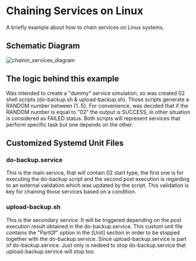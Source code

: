 # Chaining Services on Linux
A briefly example about how to chain services on Linux systems.

## Schematic Diagram 
![chainin_services_diagram](https://github.com/diejel/Chaining_Services_on_Linux/assets/15971140/5d81548d-abf3-4364-96ac-97a2346535d3)

## The logic behind this example
Was intended to create a "dummy" service simulation, so was created 02 shell scripts (do-backup.sh & upload-backup.sh). Those scripts generate a RANDOM number between {1..5}. For convenience, was decided that if the RANDOM number is equal to "02" the output is SUCCESS, in other situation is considered as FAILED status. Both scripts will represent services that perform specific task but one depends on the other.

## Customized Systemd Unit Files
### do-backup.service
This is the main service, that will contain 02 start type, the first one is for executing the do-backup script and the second post execution is regarding to an external validation which was updated by the script. This validation is key for chaining those services based on a condition.

### upload-backup.sh
This is the secondary service. It will be triggered depending on the post execution result obtained in the do-backup.service. This custom unit file contains the "PartOf" option in the [Unit] section in order to be stopped together with the do-backup.service. Since upload-backup.service is part of do-backup.service. Just only is nedeed to stop do-backup.service that upload-backup.service will
stop too.


